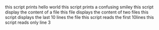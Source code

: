 this script prints hello world
this script prints a confusing smiley
this script display the content of a file
this file displays the content of two files
this script displays the last 10 lines the file
this script reads the first 10lines
this script reads only line 3
